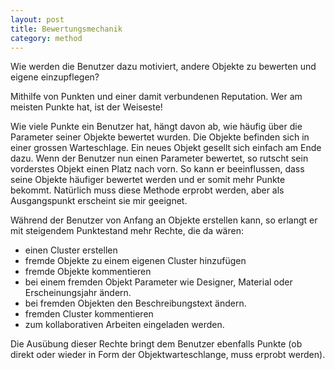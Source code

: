 ```yaml
---
layout: post
title: Bewertungsmechanik 
category: method
---
```


Wie werden die Benutzer dazu motiviert, andere Objekte zu bewerten und eigene einzupflegen? 

Mithilfe von Punkten und einer damit verbundenen Reputation. Wer am meisten Punkte hat, ist der Weiseste!

Wie viele Punkte ein Benutzer hat, hängt davon ab, wie häufig über die Parameter seiner Objekte bewertet wurden. Die Objekte befinden sich in einer grossen Warteschlage. Ein neues Objekt gesellt sich einfach am Ende dazu. Wenn der Benutzer nun einen Parameter bewertet, so rutscht sein vorderstes Objekt einen Platz nach vorn. So kann er beeinflussen, dass seine Objekte häufiger bewertet werden und er somit mehr Punkte bekommt. Natürlich muss diese Methode erprobt werden, aber als Ausgangspunkt erscheint sie mir geeignet.

Während der Benutzer von Anfang an Objekte erstellen kann, so erlangt er mit steigendem Punktestand mehr Rechte, die da wären:

+ einen Cluster erstellen
+ fremde Objekte zu einem eigenen Cluster hinzufügen
+ fremde Objekte kommentieren
+ bei einem fremden Objekt Parameter wie Designer, Material oder Erscheinungsjahr ändern.
+ bei fremden Objekten den Beschreibungstext ändern.
+ fremden Cluster kommentieren
+ zum kollaborativen Arbeiten eingeladen werden.

Die Ausübung dieser Rechte bringt dem Benutzer ebenfalls Punkte (ob direkt oder wieder in Form der Objektwarteschlange, muss erprobt werden).